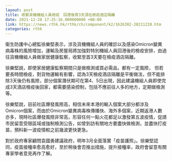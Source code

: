 ```yaml
---
layout: post
title: 收緊貨機機組人員檢疫　回港後首3天須在檢疫酒店隔離
date: 2021-12-28 17:25:16.000000000 +08:00
link: https://news.rthk.hk/rthk/ch/component/k2/1626302-20211228.htm
categories: rthk
---
```


衞生防護中心總監徐樂堅表示，涉及貨機機組人員的確診以及感染Omicron變異病毒株的風險增加，運輸及房屋局將加強對特別機組人員回港後的檢疫安排，由過往貨機機組人員做家居健康監察，收緊至首3天要在檢疫酒店隔離。

徐樂堅說，即使家居健康監察期間只是做檢測或買必需品，都有一定風險， 但若要長時間檢疫，對貨物運輸有影響，認為3天檢疫酒店隔離是平衡做法，但不能排除3天後仍有風險，部分個案潛伏期可在第4、5日出現，因此建議機組人員即使完成3天酒店檢疫後回家，都需要感染控制，包括不應前往人多的地方，定期做檢測等。

徐樂堅說，目前社區爆發風險高，相信未來本港的輸入個案大部分都涉及Omicron個案，而由於Omicron變異病毒株傳播快、海外多個案，近期返港人數亦多，現時社區爆發風險非常高，形容任何一點火花都足以激發第五波疫情，促請市民留意受限區域或強制檢測公告，如曾到訪有關地方要盡快做檢測，並盡快打疫苗，預料新一波疫情較之前幾波更快更急。

對於政府專家顧問袁國勇建議政府，明年3月全面落實「疫苗護照」。徐樂堅認同，疫苗接種率愈高愈好，至於稍後會否推出措施，提升接種率，政府會留意有關專家學者意見再作了解。
